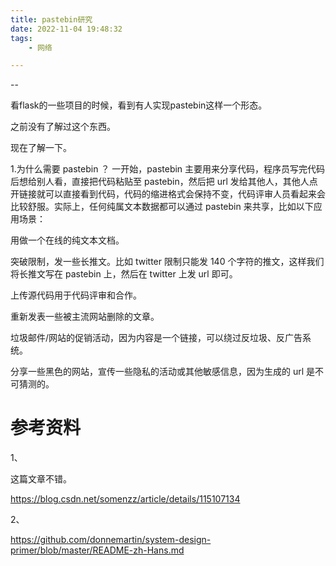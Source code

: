 ```yaml
---
title: pastebin研究
date: 2022-11-04 19:48:32
tags:
	- 网络

---
```


--

看flask的一些项目的时候，看到有人实现pastebin这样一个形态。

之前没有了解过这个东西。

现在了解一下。

1.为什么需要 pastebin ？
一开始，pastebin 主要用来分享代码，程序员写完代码后想给别人看，直接把代码粘贴至 pastebin，然后把 url 发给其他人，其他人点开链接就可以直接看到代码，代码的缩进格式会保持不变，代码评审人员看起来会比较舒服。实际上，任何纯属文本数据都可以通过 pastebin 来共享，比如以下应用场景：

用做一个在线的纯文本文档。

突破限制，发一些长推文。比如 twitter 限制只能发 140 个字符的推文，这样我们将长推文写在 pastebin 上，然后在 twitter 上发 url 即可。

上传源代码用于代码评审和合作。

重新发表一些被主流网站删除的文章。

垃圾邮件/网站的促销活动，因为内容是一个链接，可以绕过反垃圾、反广告系统。

分享一些黑色的网站，宣传一些隐私的活动或其他敏感信息，因为生成的 url 是不可猜测的。





# 参考资料

1、

这篇文章不错。

https://blog.csdn.net/somenzz/article/details/115107134

2、

https://github.com/donnemartin/system-design-primer/blob/master/README-zh-Hans.md
